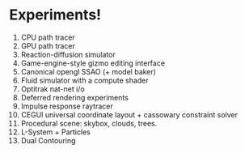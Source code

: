# Experiments!

1. CPU path tracer
2. GPU path tracer
3. Reaction-diffusion simulator
4. Game-engine-style gizmo editing interface
5. Canonical opengl SSAO (+ model baker)
6. Fluid simulator with a compute shader
7. Optitrak nat-net i/o
8. Deferred rendering experiments
9. Impulse response raytracer
10. CEGUI universal coordinate layout +  cassowary constraint solver
11. Procedural scene: skybox, clouds, trees.
12. L-System + Particles
12. Dual Contouring
